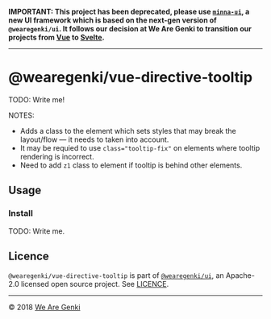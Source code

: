 <!-- markdownlint-disable first-line-h1 -->

**IMPORTANT: This project has been deprecated, please use [`minna-ui`](https://github.com/WeAreGenki/minna-ui), a new UI framework which is based on the next-gen version of `@wearegenki/ui`. It follows our decision at We Are Genki to transition our projects from [Vue](https://vuejs.org) to [Svelte](https://svelte.technology).**

-----

# @wearegenki/vue-directive-tooltip

TODO: Write me!

NOTES:

* Adds a class to the element which sets styles that may break the layout/flow — it needs to taken into account.
* It may be requied to use `class="tooltip-fix"` on elements where tooltip rendering is incorrect.
* Need to add `z1` class to element if tooltip is behind other elements.

## Usage

### Install

TODO: Write me.

## Licence

`@wearegenki/vue-directive-tooltip` is part of [`@wearegenki/ui`](https://github.com/WeAreGenki/ui), an Apache-2.0 licensed open source project. See [LICENCE](https://github.com/WeAreGenki/ui/blob/master/LICENCE).

-----

© 2018 [We Are Genki](https://wearegenki.com)
